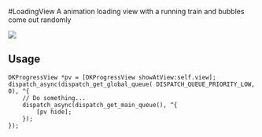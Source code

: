 #LoadingView
A animation loading view with a running train and bubbles come out randomly

[![](demo)](https://github.com/drinking/LoadingView/blob/master/demoview.jpg)


## Usage
```
DKProgressView *pv = [DKProgressView showAtView:self.view];
dispatch_async(dispatch_get_global_queue( DISPATCH_QUEUE_PRIORITY_LOW, 0), ^{
	// Do something...
	dispatch_async(dispatch_get_main_queue(), ^{
		[pv hide];
	});
});
```
